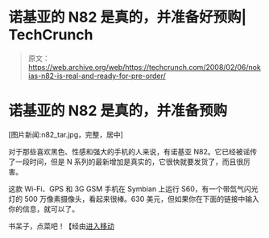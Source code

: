 # 诺基亚的 N82 是真的，并准备好预购| TechCrunch

> 原文：<https://web.archive.org/web/https://techcrunch.com/2008/02/06/nokias-n82-is-real-and-ready-for-pre-order/>

# 诺基亚的 N82 是真的，并准备预购

[图片新闻:n82_tar.jpg，完整，居中]

对于那些喜欢黑色、性感和强大的手机的人来说，有诺基亚 N82。它已经被谣传了一段时间，但是 N 系列的最新增加是真实的，它很快就要发货了，而且很厉害。

这款 Wi-Fi、GPS 和 3G GSM 手机在 Symbian 上运行 S60，有一个带氙气闪光灯的 500 万像素摄像头，看起来很棒。630 美元，但如果你在下面的链接中输入你的信息，就可以了。

书呆子，点菜吧！【经由[进入移动](https://web.archive.org/web/20230309145142/http://www.intomobile.com/2008/02/05/pictures-the-black-nokia-n82-is-official-finally.html)